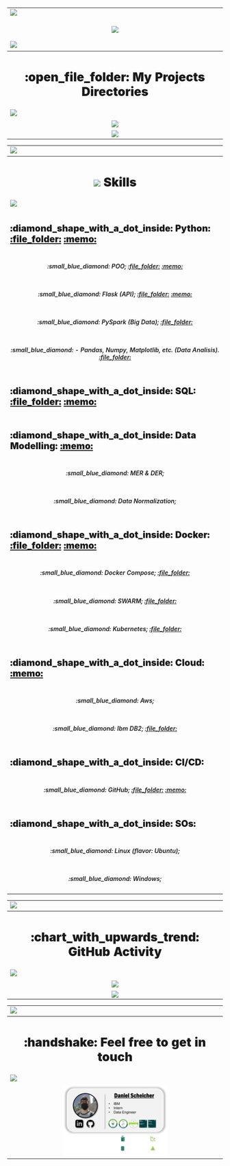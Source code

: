 <!-- ------------------------- Running Presentation Text --------------------------------- -->
<table>
    <!-- row -->
    <tr>
        <td>
            <!-- line -->
            <img src="https://user-images.githubusercontent.com/73097560/115834477-dbab4500-a447-11eb-908a-139a6edaec5c.gif">
        </td>
    </tr>
    <!-- row -->
    <tr>
        <!-- titulo -->
        <td>
            <!-- running text -->
            <p align="center">
            <a href="https://github.com/DenverCoder1/readme-typing-svg"><img src="https://readme-typing-svg.herokuapp.com?font=Time+New+Roman&size=25&color=cyan&center=True&vCenter=true&lines=Daniel+Scheicher;Data+Engineer+Intern+...;at+IBM." style="vertical-align:middle"></a>
            </p>
        </td>
    </tr>
    <!-- row -->
<!-- -----------------------------------Project Directories-------------------------------- -->
    <!-- row -->
    <tr>
        <td>
            <!-- line -->
            <img src="https://user-images.githubusercontent.com/73097560/115834477-dbab4500-a447-11eb-908a-139a6edaec5c.gif">
        </td>
    </tr>
    <!-- row -->
    <tr>
        <!-- titulo -->
        <th>
            <h1 align="center" style="font-weight:1000">:open_file_folder: My Projects Directories</h1>
        </th>
    </tr>
    <!-- row -->
    <tr>
        <td>
            <!-- line -->
            <img src="https://user-images.githubusercontent.com/73097560/115834477-dbab4500-a447-11eb-908a-139a6edaec5c.gif">
        </td>
    </tr>
    <!-- row -->
    <tr>
        <!-- coluna -->
        <td align="center">
            <!-- a project icon -->
            <a href="https://github.com/DanScherr/ibm-school-of-data_engineering">
            <img align="center" src="https://github-readme-stats.vercel.app/api/pin/?username=danscherr&theme=tokyonight&repo=ibm-school-of-data_engineering">
            </a>
        </td>
    </tr>
    <!-- row -->
    <tr>
        <!-- coluna -->
        <td align="center">
            <!-- a project icon -->
            <a href="https://github.com/DanScherr/learning-courses">
            <img align="center" src="https://github-readme-stats.vercel.app/api/pin/?username=danscherr&theme=tokyonight&repo=learning-courses">
            </a>
        </td>
    </tr>
</table>

<!-- ------------------------------------- SKILLS ----------------------------------------- -->
<table>
    <!-- row -->
    <tr>
        <td>
            <!-- line -->
            <img src="https://user-images.githubusercontent.com/73097560/115834477-dbab4500-a447-11eb-908a-139a6edaec5c.gif">
        </td>
    </tr>
    <!-- row -->
    <tr>
        <!-- titulo -->
        <th>
            <h1 align="center" style="font-weight:1000"><img align="center" src="https://media2.giphy.com/media/QssGEmpkyEOhBCb7e1/giphy.gif?cid=ecf05e47a0n3gi1bfqntqmob8g9aid1oyj2wr3ds3mg700bl&rid=giphy.gif" width="30"> Skills</h1>
        </th>
    </tr>
    <!-- row -->
    <tr>
        <td>
            <!-- line -->
            <img src="https://user-images.githubusercontent.com/73097560/115834477-dbab4500-a447-11eb-908a-139a6edaec5c.gif">
        </td>
    </tr>
    <!-- row -->
    <tr>
        <!-- column -->
        <td>
            <h2 align="left" style="font-weight:900">:diamond_shape_with_a_dot_inside: Python:
            <a href="https://ibm-learning.udemy.com/certificate/UC-f796b0de-fc12-4941-99b5-5fe8b77b1202/">:file_folder:</a>
            <a href="https://github.com/DanScherr/learning-courses/tree/main/python">:memo:</a>
            </h2></li>
        </td>
    </tr>
    <!-- row -->
    <tr>
        <!-- column -->
        <td>
            <h5 align="center" style="font-weight:600">:small_blue_diamond: POO; 
            <a href="https://github.com/DanScherr/ibm-school-of-data_engineering/tree/main/2-programacao-orientada-a-objetos">:file_folder:</a>
            <a href="https://ibm-learning.udemy.com/certificate/UC-f796b0de-fc12-4941-99b5-5fe8b77b1202/">:memo:</a>
            </h2></li>
        </td>
    </tr>
    <!-- row -->
    <tr>
        <!-- column -->
        <td>
            <h5 align="center" style="font-weight:600">:small_blue_diamond: Flask (API);
            <a href="https://github.com/DanScherr/learning-courses/tree/main/python/api-restful">:file_folder:</a>
            <a href="https://ibm-learning.udemy.com/certificate/UC-d48992b0-cadc-4888-a462-2b8129b1a7ee/">:memo:</a>
            </h2></li>
        </td>
    </tr>
    <!-- row -->
    <tr>
        <!-- column -->
        <td>
            <h5 align="center" style="font-weight:600">:small_blue_diamond: PySpark (Big Data);
            <a href="https://github.com/DanScherr/learning-courses/tree/main/spark">:file_folder:</a>
            <!-- <a href="https://ibm-learning.udemy.com/certificate/UC-d48992b0-cadc-4888-a462-2b8129b1a7ee/">:memo:</a>
            </h2></li> -->
        </td>
    </tr>
    <!-- row -->
    <tr>
        <!-- column -->
        <td>
            <h5 align="center" style="font-weight:600">:small_blue_diamond: - Pandas, Numpy, Matplotlib, etc. (Data Analisis).
            <a href="https://github.com/DanScherr/ibm-school-of-data_engineering/tree/main/1-python">:file_folder:</a>
            <!-- <a href="https://ibm-learning.udemy.com/certificate/UC-d48992b0-cadc-4888-a462-2b8129b1a7ee/">:memo:</a>
            </h2></li> -->
        </td>
    </tr>
    <!-- row -->
    <tr>
        <!-- column -->
        <td>
            <h2 align="left" style="font-weight:900">:diamond_shape_with_a_dot_inside: SQL:
            <a href="https://github.com/DanScherr/ibm-school-of-data_engineering/tree/main/5-SQL">:file_folder:</a>
            <a href="https://yourlearning.ibm.com/certificate/URL-1498111204378">:memo:</a>
            </h2></li>
        </td>
    </tr>
    <!-- row -->
    <tr>
        <!-- column -->
        <td>
            <h2 align="left" style="font-weight:900">:diamond_shape_with_a_dot_inside: Data Modelling:
            <a href="https://yourlearning.ibm.com/certificate/URL-1498111204378">:memo:</a>
            </h2></li>
        </td>
    </tr>
    <!-- row -->
    <tr>
        <!-- column -->
        <td>
            <h5 align="center" style="font-weight:600">:small_blue_diamond: MER & DER;</h2></li>
        </td>
    </tr>
    <!-- row -->
    <tr>
        <!-- column -->
        <td>
            <h5 align="center" style="font-weight:600">:small_blue_diamond: Data Normalization;</h2></li>
        </td>
    </tr>
    <!-- row -->
    <tr>
        <!-- column -->
        <td>
            <h2 align="left" style="font-weight:900">:diamond_shape_with_a_dot_inside: Docker:
            <a href="https://github.com/DanScherr/ibm-school-of-data_engineering/tree/main/4-docker">:file_folder:</a>
            <a href="https://ibm-learning.udemy.com/certificate/UC-216782a4-a714-4942-892e-646f52dbd271/">:memo:</a>
            </h2></li>
        </td>
    </tr>
    <!-- row -->
    <tr>
        <!-- column -->
        <td>
            <h5 align="center" style="font-weight:600">:small_blue_diamond: Docker Compose;
            <a href="https://github.com/DanScherr/learning-courses/tree/main/docker/4-Docker-Compose">:file_folder:</a>
            </h2></li>
        </td>
    </tr>
    <!-- row -->
    <tr>
        <!-- column -->
        <td>
            <h5 align="center" style="font-weight:600">:small_blue_diamond: SWARM;
            <a href="https://github.com/DanScherr/learning-courses/tree/main/docker/5-swarm">:file_folder:</a>
            </h2></li>
        </td>
    </tr>
    <!-- row -->
    <tr>
        <!-- column -->
        <td>
            <h5 align="center" style="font-weight:600">:small_blue_diamond: Kubernetes;
            <a href="https://github.com/DanScherr/learning-courses/tree/main/docker/6-kubernetes">:file_folder:</a>
            </h2></li>
        </td>
    </tr>
    <!-- row -->
    <tr>
        <!-- column -->
        <td>
            <h2 align="left" style="font-weight:900">:diamond_shape_with_a_dot_inside: Cloud:
            <a href="https://yourlearning.ibm.com/certificate/URL-C696CACAB3FB">:memo:</a>
            </h2></li>
        </td>
    </tr>
    <!-- row -->
    <tr>
        <!-- column -->
        <td>
            <h5 align="center" style="font-weight:600">:small_blue_diamond: Aws;</h2></li>
        </td>
    </tr>
    <!-- row -->
    <tr>
        <!-- column -->
        <td>
            <h5 align="center" style="font-weight:600">:small_blue_diamond: Ibm DB2;
            <a href="https://github.com/DanScherr/ibm-school-of-data_engineering/tree/main/7-connect-to-db2">:file_folder:</a>
            </h2></li>
        </td>
    </tr>
    <!-- row -->
    <tr>
        <!-- column -->
        <td>
            <h2 align="left" style="font-weight:900">:diamond_shape_with_a_dot_inside: CI/CD:</h2></li>
        </td>
    </tr>
    <!-- row -->
    <tr>
        <!-- column -->
        <td>
            <h5 align="center" style="font-weight:600">:small_blue_diamond: GitHub;
            <a href="https://github.com/DanScherr/GitStart">:file_folder:</a>
            <a href="https://ibm-learning.udemy.com/certificate/UC-4a5ed0c6-77c6-4c68-9900-2780efb6dcac/">:memo:</a>
            </h2></li>
        </td>
    </tr>
    <!-- row -->
    <tr>
        <!-- column -->
        <td>
            <h2 align="left" style="font-weight:900">:diamond_shape_with_a_dot_inside: SOs:</h2></li>
        </td>
    </tr>
    <!-- row -->
    <tr>
        <!-- column -->
        <td>
            <h5 align="center" style="font-weight:600">:small_blue_diamond: Linux (flavor: Ubuntu);</h2></li>
        </td>
    </tr>
    <!-- row -->
    <tr>
        <!-- column -->
        <td>
            <h5 align="center" style="font-weight:600">:small_blue_diamond: Windows;</h2></li>
        </td>
    </tr>
</table>

<!-- ------------------------------- GITHUB ACTIVITY------------------------------------- -->
<table>
    <!-- row -->
    <tr>
        <td>
            <!-- line -->
            <img src="https://user-images.githubusercontent.com/73097560/115834477-dbab4500-a447-11eb-908a-139a6edaec5c.gif">
        </td>
    </tr>
    <!-- row -->
    <tr>
        <!-- titulo -->
        <th>
            <h1 align="center" style="font-weight:1000">:chart_with_upwards_trend: GitHub Activity</h1>
        </th>
    </tr>
    <!-- row -->
    <tr>
        <td>
            <!-- line -->
            <img src="https://user-images.githubusercontent.com/73097560/115834477-dbab4500-a447-11eb-908a-139a6edaec5c.gif">
        </td>
    </tr>
    <!-- row -->
    <tr>
        <!-- coluna -->
        <td align="center">
            <!-- git stats -->
            <img align="center" src="https://github-readme-stats.vercel.app/api?username=danscherr&theme=black-ice&bg_color=0A0A0A&include_all_commits=true&count_private=true&show_icons=true" height=150/>
        </td>
    <tr>
        <!-- coluna -->
        <td align="center">
            <!-- most common languages -->
            <img align="center" src="https://github-readme-stats.vercel.app/api/top-langs/?username=danscherr&theme=black-ice&bg_color=0A0A0A" height=250/>
        </td>
    <!-- row -->
    </tr>
</table>

<!-- ------------------------------------------------------------------------------------ -->
<table>
    <!-- row -->
    <tr>
        <td>
            <!-- line -->
            <img src="https://user-images.githubusercontent.com/73097560/115834477-dbab4500-a447-11eb-908a-139a6edaec5c.gif">
        </td>
    </tr>
    <tr>
        <th>
            <h1 align="center" style="font-weight:1000">:handshake: Feel free to get in touch</h1>
        </th>
    </tr>
    <!-- row -->
    <tr>
        <td>
            <!-- line -->
            <img src="https://user-images.githubusercontent.com/73097560/115834477-dbab4500-a447-11eb-908a-139a6edaec5c.gif">
        </td>
    </tr>
    <tr>
        <td align="center">
            <a href="https://github.com/DanScherr/">
                <img src="./images/the-end-img.png" width=50%>
            </a>
        </td>
    </tr>
</table>

